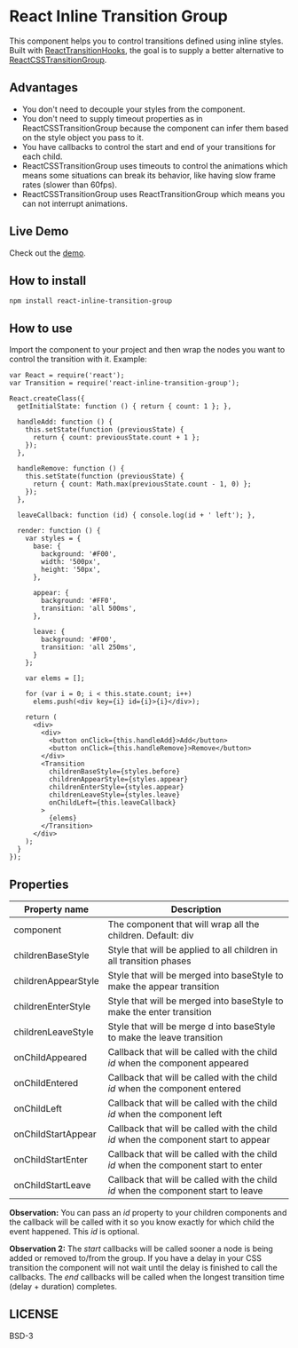 # React Inline Transition Group

This component helps you to control transitions defined using inline styles. Built with [ReactTransitionHooks](https://github.com/felipethome/react-transition-hooks), the goal is to supply a better alternative to [ReactCSSTransitionGroup](https://facebook.github.io/react/docs/animation.html).

## Advantages

* You don't need to decouple your styles from the component.
* You don't need to supply timeout properties as in ReactCSSTransitionGroup because the component can infer them based on the style object you pass to it.
* You have callbacks to control the start and end of your transitions for each child.
* ReactCSSTransitionGroup uses timeouts to control the animations which means some situations can break its behavior, like having slow frame rates (slower than 60fps).
* ReactCSSTransitionGroup uses ReactTransitionGroup which means you can not interrupt animations.

## Live Demo

Check out the [demo](http://felipethome.github.io/react-inline-transition-group/demo/index.html).

## How to install

    npm install react-inline-transition-group

## How to use

Import the component to your project and then wrap the nodes you want to control the transition with it. Example:

    var React = require('react');
    var Transition = require('react-inline-transition-group');

    React.createClass({
      getInitialState: function () { return { count: 1 }; },

      handleAdd: function () {
        this.setState(function (previousState) {
          return { count: previousState.count + 1 };
        });
      },

      handleRemove: function () {
        this.setState(function (previousState) {
          return { count: Math.max(previousState.count - 1, 0) };
        });
      },

      leaveCallback: function (id) { console.log(id + ' left'); },

      render: function () {
        var styles = {
          base: {
            background: '#F00',
            width: '500px',
            height: '50px',
          },

          appear: {
            background: '#FF0',
            transition: 'all 500ms',
          },

          leave: {
            background: '#F00',
            transition: 'all 250ms',
          }
        };

        var elems = [];

        for (var i = 0; i < this.state.count; i++)
          elems.push(<div key={i} id={i}>{i}</div>);

        return (
          <div>
            <div>
              <button onClick={this.handleAdd}>Add</button>
              <button onClick={this.handleRemove}>Remove</button>
            </div>
            <Transition
              childrenBaseStyle={styles.before}
              childrenAppearStyle={styles.appear}
              childrenEnterStyle={styles.appear}
              childrenLeaveStyle={styles.leave}
              onChildLeft={this.leaveCallback}
            >
              {elems}
            </Transition>
          </div>
        );
      }
    });

## Properties

Property name | Description
------------ | -------------
component | The component that will wrap all the children. Default: div
childrenBaseStyle | Style that will be applied to all children in all transition phases
childrenAppearStyle | Style that will be merged into baseStyle to make the appear transition
childrenEnterStyle | Style that will be merged into baseStyle to make the enter transition
childrenLeaveStyle | Style that will be merge d into baseStyle to make the leave transition
onChildAppeared | Callback that will be called with the child *id* when the component appeared
onChildEntered | Callback that will be called with the child *id* when the component entered
onChildLeft | Callback that will be called with the child *id* when the component left
onChildStartAppear | Callback that will be called with the child *id* when the component start to appear
onChildStartEnter | Callback that will be called with the child *id* when the component start to enter
onChildStartLeave | Callback that will be called with the child *id* when the component start to leave

**Observation:** You can pass an *id* property to your children components and the callback will be called with it so you know exactly for which child the event happened. This *id* is optional.

**Observation 2:** The *start* callbacks will be called sooner a node is being added or removed to/from the group. If you have a delay in your CSS transition the component will not wait until the delay is finished to call the callbacks. The *end* callbacks will be called when the longest transition time (delay + duration) completes.

## LICENSE

BSD-3